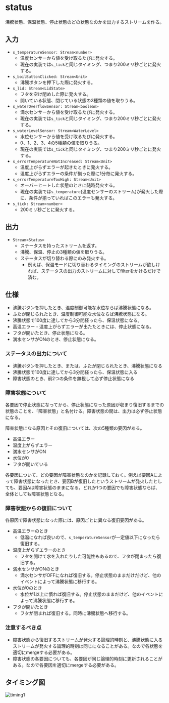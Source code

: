# status

沸騰状態、保温状態、停止状態のどの状態なのかを出力するストリームを作る。

## 入力

- `s_temperatureSensor: Stream<number>`
	- 温度センサーから値を受け取るたびに発火する。
	- 現在の実装では`s_tick`と同じタイミング、つまり200ミリ秒ごとに発火する。
- `s_boilButtonClicked: Stream<Unit>`
	- 沸騰ボタンを押下した際に発火する。
- `s_lid: Stream<LidState>`
	- フタを空け閉めした際に発火する。
	- 開いている状態、閉じている状態の2種類の値を取りうる。
- `s_waterOverflowSensor: Stream<boolean>`
	- 満水センサーから値を受け取るたびに発火する。
	- 現在の実装では`s_tick`と同じタイミング、つまり200ミリ秒ごとに発火する。
- `s_waterLevelSensor: Stream<WaterLevel>`
	- 水位センサーから値を受け取るたびに発火する。
	- 0、1、2、3、4の5種類の値を取りうる。
	- 現在の実装では`s_tick`と同じタイミング、つまり200ミリ秒ごとに発火する。
- `s_errorTemperatureNotIncreased: Stream<Unit>`
	- 温度上がらずエラーが起きたときに発火する。
	- 温度上がらずエラーの条件が揃った際に1分毎に発火する。
- `s_errorTemperatureTooHigh: Stream<Unit>`
	- オーバーヒートした状態のときに随時発火する。
	- 現在の実装では`s_temperature`(温度センサーのストリーム)が発火した際に、条件が揃っていればこのエラーも発火する。
- `s_tick: Stream<number>`
	- 200ミリ秒ごとに発火する。

##  出力

- `Stream<Status>`
	- ステータスを持ったストリームを返す。
	- 沸騰、保温、停止の3種類の値を取りうる。
	- ステータスが切り替わる際にのみ発火する。
		- 例えば、保温モードに切り替わるタイミングのストリームが欲しければ、ステータスの出力のストリームに対してfilterをかけるだけで済む。

## 仕様

- 沸騰ボタンを押したとき、温度制御可能な水位ならば沸騰状態になる。
- ふたが閉じられたとき、温度制御可能な水位ならば沸騰状態になる。
- 沸騰状態で100度に達してから3分間経ったら、保温状態になる。
- 高温エラー・温度上がらずエラーが出たたときには、停止状態になる。
- フタが開いたとき、停止状態になる。
- 満水センサがONのとき、停止状態になる。

### ステータスの出力について

- 沸騰ボタンを押したとき、または、ふたが閉じられたとき、沸騰状態になる
- 沸騰状態で100度に達してから3分間経ったら、保温状態に入る
- 障害状態のとき、前2つの条件を無視して必ず停止状態になる

### 障害状態について

各要因で停止状態になってから、停止状態になった原因が収まり復旧するまでの状態のことを、「障害状態」と名付ける。障害状態の間は、出力は必ず停止状態になる。

障害状態になる原因とその復旧については、次の5種類の要因がある。
- 高温エラー
- 温度上がらずエラー
- 満水センサがON
- 水位が0
- フタが開いている

各要因について、どの要因が障害状態なのかを記録しておく。例えば要因Aによって障害状態になったとき、要因Bが復旧したというストリームが発火したとしても、要因Aは障害状態のままになる。どれか1つの要因でも障害状態ならば、全体としても障害状態となる。

### 障害状態からの復旧について

各原因で障害状態になった際には、原因ごとに異なる復旧要因がある。

- 高温エラーのとき
	- 低温になれば良いので、`s_temperatureSensor`が一定値以下になったら復旧する。
- 温度上がらずエラーのとき
	- フタを開けて水を入れたりした可能性もあるので、フタが閉まったら復旧する。
- 満水センサがONのとき
	- 満水センサがOFFになれば復旧する。停止状態のままだけだけど、他のイベントによって沸騰状態に移行する。
- 水位が0のとき
	- 水位が1以上に慣れば復旧する。停止状態のままだけど、他のイベントによって沸騰状態に移行する。
- フタが開いたとき
	- フタが閉まれば復旧する。同時に沸騰状態へ移行する。

### 注意するべき点
- 障害状態から復旧するストリームが発火する論理的時刻と、沸騰状態に入るストリームが発火する論理的時刻は同じになることがある。なので各状態を適切にmergeする必要がある。
- 障害状態の各要因についても、各要因が同じ論理的時刻に更新されることがある。なので各要因を適切にmergeする必要がある。

## タイミング図

![timing1](../images/frpod-status-timing.png)

